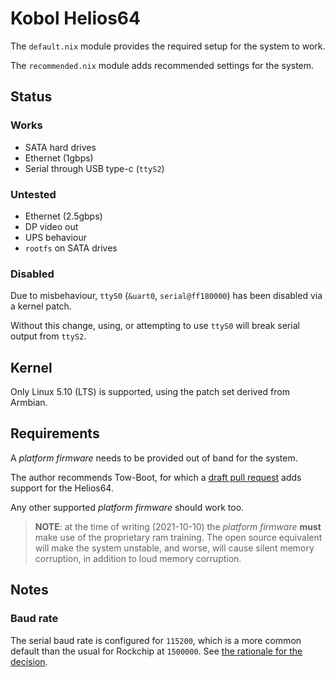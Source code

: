 Kobol Helios64
==============

The `default.nix` module provides the required setup for the system to work.

The `recommended.nix` module adds recommended settings for the system.

Status
------

### Works

 - SATA hard drives
 - Ethernet (1gbps)
 - Serial through USB type-c (`ttyS2`)

### Untested

 - Ethernet (2.5gbps)
 - DP video out
 - UPS behaviour
 - `rootfs` on SATA drives

### Disabled

Due to misbehaviour, `ttyS0` (`&uart0`, `serial@ff180000`) has been disabled
via a kernel patch.

Without this change, using, or attempting to use `ttyS0` will break serial
output from `ttyS2`.


Kernel
------

Only Linux 5.10 (LTS) is supported, using the patch set derived from Armbian.


Requirements
------------

A *platform firmware* needs to be provided out of band for the system.

The author recommends Tow-Boot, for which a [draft pull request](https://github.com/Tow-Boot/Tow-Boot/pull/54)
adds support for the Helios64.

Any other supported *platform firmware* should work too.

> **NOTE**: at the time of writing (2021-10-10) the *platform firmware*
> **must** make use of the proprietary ram training. The open source equivalent
> will make the system unstable, and worse, will cause silent memory
> corruption, in addition to loud memory corruption.


Notes
-----

### Baud rate

The serial baud rate is configured for `115200`, which is a more common default
than the usual for Rockchip at `1500000`. See [the rationale for the decision](https://github.com/Tow-Boot/Tow-Boot/pull/33).

